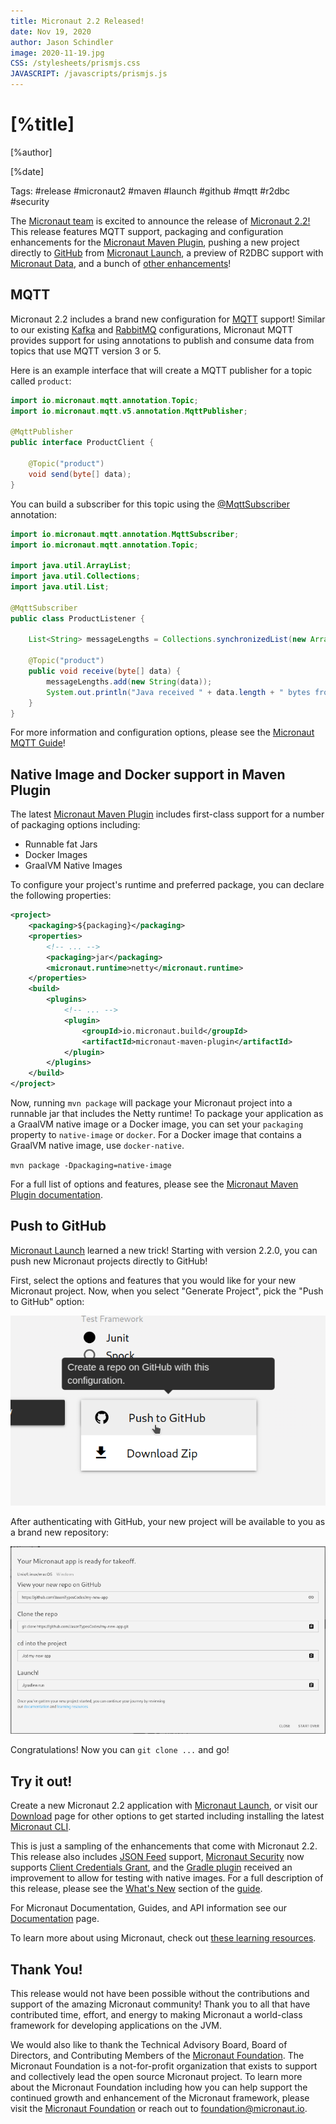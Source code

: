 ```yaml
---
title: Micronaut 2.2 Released!
date: Nov 19, 2020
author: Jason Schindler
image: 2020-11-19.jpg
CSS: /stylesheets/prismjs.css
JAVASCRIPT: /javascripts/prismjs.js
---
```


# [%title]

[%author]

[%date]

Tags: #release #micronaut2 #maven #launch #github #mqtt #r2dbc #security

The [Micronaut team](https://objectcomputing.com/products/2gm-team) is excited to announce the release of [Micronaut 2.2!](https://docs.micronaut.io/2.2.0/guide/index.html)
This release features MQTT support, packaging and configuration enhancements for the [Micronaut Maven Plugin](https://micronaut-projects.github.io/micronaut-maven-plugin/1.1.0/), pushing a new project directly to [GitHub](https://github.com) from [Micronaut Launch](https://micronaut.io/launch/), a preview of R2DBC support with [Micronaut Data](https://micronaut-projects.github.io/micronaut-data/latest/guide/index.html), and a bunch of [other enhancements](https://docs.micronaut.io/2.2.0/guide/index.html#whatsNew)!

## MQTT

Micronaut 2.2 includes a brand new configuration for [MQTT](https://micronaut-projects.github.io/micronaut-mqtt/latest/guide/) support!
Similar to our existing [Kafka](https://micronaut-projects.github.io/micronaut-kafka/latest/guide/) and [RabbitMQ](https://micronaut-projects.github.io/micronaut-rabbitmq/latest/guide/) configurations, Micronaut MQTT provides support for using annotations to publish and consume data from topics that use MQTT version 3 or 5.

Here is an example interface that will create a MQTT publisher for a topic called `product`:

```java
import io.micronaut.mqtt.annotation.Topic;
import io.micronaut.mqtt.v5.annotation.MqttPublisher;

@MqttPublisher
public interface ProductClient {

    @Topic("product")
    void send(byte[] data);
}
```

You can build a subscriber for this topic using the [@MqttSubscriber](https://micronaut-projects.github.io/micronaut-mqtt/latest/api/io/micronaut/mqtt/annotation/MqttSubscriber.html) annotation:

```java
import io.micronaut.mqtt.annotation.MqttSubscriber;
import io.micronaut.mqtt.annotation.Topic;

import java.util.ArrayList;
import java.util.Collections;
import java.util.List;

@MqttSubscriber
public class ProductListener {

    List<String> messageLengths = Collections.synchronizedList(new ArrayList<>());

    @Topic("product")
    public void receive(byte[] data) {
        messageLengths.add(new String(data));
        System.out.println("Java received " + data.length + " bytes from MQTT");
    }
}
```

For more information and configuration options, please see the [Micronaut MQTT Guide](https://micronaut-projects.github.io/micronaut-mqtt/latest/guide/)!

## Native Image and Docker support in Maven Plugin

The latest [Micronaut Maven Plugin](https://micronaut-projects.github.io/micronaut-maven-plugin/1.1.0/) includes first-class support for a number of packaging options including:

+ Runnable fat Jars
+ Docker Images
+ GraalVM Native Images

To configure your project's runtime and preferred package, you can declare the following properties:

```xml
<project>
    <packaging>${packaging}</packaging>
    <properties>
        <!-- ... -->
        <packaging>jar</packaging>
        <micronaut.runtime>netty</micronaut.runtime>
    </properties>
    <build>
        <plugins>
            <!-- ... -->
            <plugin>
                <groupId>io.micronaut.build</groupId>
                <artifactId>micronaut-maven-plugin</artifactId>
            </plugin>
        </plugins>
    </build>
</project>
```

Now, running `mvn package` will package your Micronaut project into a runnable jar that includes the Netty runtime!
To package your application as a GraalVM native image or a Docker image, you can set your `packaging` property to `native-image` or `docker`.
For a Docker image that contains a GraalVM native image, use `docker-native`.

`mvn package -Dpackaging=native-image`

For a full list of options and features, please see the [Micronaut Maven Plugin documentation](https://micronaut-projects.github.io/micronaut-maven-plugin/1.1.0/).

## Push to GitHub

[Micronaut Launch](https://micronaut.io/launch/) learned a new trick!  Starting with version 2.2.0, you can push new Micronaut projects directly to GitHub!

First, select the options and features that you would like for your new Micronaut project.  Now, when you select "Generate Project", pick the "Push to GitHub" option:

![Push to GitHub menu option](2020-11-19-push-to-gh.png)

After authenticating with GitHub, your new project will be available to you as a brand new repository:

![Push to GitHub result](2020-11-19-push-to-gh2.png)

Congratulations!  Now you can `git clone ...` and go!

## Try it out!

Create a new Micronaut 2.2 application with [Micronaut Launch](https://micronaut.io/launch/), or visit our [Download](https://micronaut.io/download.html) page for other options to get started including installing the latest [Micronaut CLI](https://micronaut-projects.github.io/micronaut-starter/latest/guide/#introduction).

This is just a sampling of the enhancements that come with Micronaut 2.2.  This release also includes [JSON Feed](https://www.jsonfeed.org/) support, [Micronaut Security](https://micronaut-projects.github.io/micronaut-security/latest/guide/) now supports [Client Credentials Grant](https://tools.ietf.org/html/rfc6749#section-4.4), and the [Gradle plugin](https://github.com/micronaut-projects/micronaut-gradle-plugin) received an improvement to allow for testing with native images.  For a full description of this release, please see the [What's New](https://docs.micronaut.io/2.2.0/guide/index.html#whatsNew) section of the [guide](https://docs.micronaut.io/2.2.0/guide/index.html).

For Micronaut Documentation, Guides, and API information see our [Documentation](https://micronaut.io/documentation.html) page.

To learn more about using Micronaut, check out [these learning resources](https://micronaut.io/learn.html).

## Thank You!

This release would not have been possible without the contributions and support of the amazing Micronaut community!  Thank you to all that have contributed time, effort, and energy to making Micronaut a world-class framework for developing applications on the JVM.

We would also like to thank the Technical Advisory Board, Board of Directors, and Contributing Members of the [Micronaut Foundation](https://micronaut.io/foundation/).  The Micronaut Foundation is a not-for-profit organization that exists to support and collectively lead the open source Micronaut project.  To learn more about the Micronaut Foundation including how you can help support the continued growth and enhancement of the Micronaut framework, please visit the [Micronaut Foundation](https://micronaut.io/foundation/) or reach out to [foundation@micronaut.io](mailto:foundation@micronaut.io).
